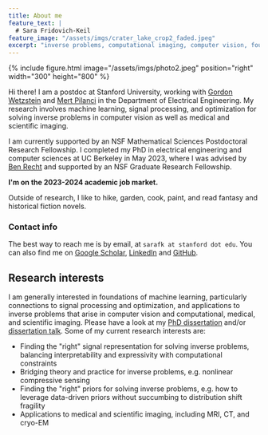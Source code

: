 ```yaml
---
title: About me
feature_text: |
  # Sara Fridovich-Keil
feature_image: "/assets/imgs/crater_lake_crop2_faded.jpeg"
excerpt: "inverse problems, computational imaging, computer vision, foundations of machine learning"
---
```


{% include figure.html image="/assets/imgs/photo2.jpeg" position="right" width="300" height="800" %}

Hi there! I am a postdoc at Stanford University, working with [Gordon Wetzstein](https://web.stanford.edu/~gordonwz/) and [Mert Pilanci](https://web.stanford.edu/~pilanci/) in the Department of Electrical Engineering. My research involves machine learning, signal processing, and optimization for solving inverse problems in computer vision as well as medical and scientific imaging.
<!-- I am a postdoctoral scholar at Stanford University, where I work with [Gordon Wetzstein](https://web.stanford.edu/~gordonwz/) and [Mert Pilanci](https://web.stanford.edu/~pilanci/) on foundations and applications of machine learning and signal processing in computational imaging.  -->
I am currently supported by an NSF Mathematical Sciences Postdoctoral Research Fellowship. I completed my PhD in electrical engineering and computer sciences at UC Berkeley in May 2023, where I was advised by [Ben Recht](https://people.eecs.berkeley.edu/~brecht/) and supported by an NSF Graduate Research Fellowship. 

**I'm on the 2023-2024 academic job market.**

Outside of research, I like to hike, garden, cook, paint, and read fantasy and historical fiction novels.

### Contact info

The best way to reach me is by email, at `sarafk at stanford dot edu`. You can also find me on [Google Scholar](https://scholar.google.com/citations?user=9xF7M6wAAAAJ&hl=en), [LinkedIn](https://www.linkedin.com/in/sara-fridovich-keil-3aa744160/) and [GitHub](https://github.com/sarafridov/).

## Research interests

I am generally interested in foundations of machine learning, particularly connections to signal processing and optimization, and applications to inverse problems that arise in computer vision and computational, medical, and scientific imaging. Please have a look at my [PhD dissertation](https://www2.eecs.berkeley.edu/Pubs/TechRpts/2023/EECS-2023-63.html) and/or [dissertation talk](https://drive.google.com/file/d/1PpJx7MZiiNXr8X5sZCkmnQcJIiwvPc9Q/view). Some of my current research interests are:

* Finding the "right" signal representation for solving inverse problems, balancing interpretability and expressivity with computational constraints
* Bridging theory and practice for inverse problems, e.g. nonlinear compressive sensing
* Finding the "right" priors for solving inverse problems, e.g. how to leverage data-driven priors without succumbing to distribution shift fragility
* Applications to medical and scientific imaging, including MRI, CT, and cryo-EM

<!-- Some projects in this line of work are [Plenoxels](https://alexyu.net/plenoxels/) and [K-Planes](https://sarafridov.github.io/K-Planes/).
<p align="left"><iframe width="560" height="315" src="https://www.youtube.com/watch?v=KCDd7UFO1d0" title="Plenoxels video" frameborder="0" allow="accelerometer; autoplay; clipboard-write; encrypted-media; gyroscope; picture-in-picture" allowfullscreen></iframe></p>
<p align="right"><iframe width="560" height="315" src="https://www.youtube.com/watch?v=pBqaAOTGfjQ" title="K-Planes video" frameborder="0" allow="accelerometer; autoplay; clipboard-write; encrypted-media; gyroscope; picture-in-picture" allowfullscreen></iframe></p> -->
<!-- {% include video.html id="EmrReoNQP3s?t=1437" title="RSS 2021 Workshop Talk" %} -->


<!-- ## Lab

My lab website can be found [here](https://clearoboticslab.github.io). If you are a _prospective graduate student_, please feel free to reach out to me by email to express your interest. In your note, please identify one recent publication from the lab that you find interesting, and explain the technical nugget you found most exciting. Please also mention your favorite math class and the most exciting topic you learned in that class.

If you are an _undergraduate student_ who is interested in doing research in the lab, e.g. for a summer internship, please first reach out to students or postdocs in the lab and try to identify a potential mentor. Once you have identified a potential mentor, please email David and cc that mentor.

## Updates

Note that this website is not updated as regularly as my lab website above. Apologies for any confusion. -->

<!-- _(July 2021)_ I recently gave an invited talk at the [RSS 2021 Workshop on Perception and Control for Autonomous Navigation in Crowded, Dynamic Environments](https://negarmehr.github.io/RSS2021Workshop/). The talk aims to deliver a brief tutorial on (a) what dynamic games are, (b) why they are a good model for multi-agent interactions, (c) how to solve them efficiently, and (d) some of the mathematical subtlety underlying dynamic games. If you check out the earlier recorded talks in the workshop, you'll also notice that the iterative method for solving dynamic Nash games developed in my PhD thesis bears a striking resemblance to contemporaneous, [independent work going on at Waymo Research](https://youtu.be/T_LkNm3oXdE?t=640). -->

<!-- <p align="center"><iframe width="560" height="315" src="https://www.youtube.com/embed/EmrReoNQP3s?start=1420" title="YouTube video player" frameborder="0" allow="accelerometer; autoplay; clipboard-write; encrypted-media; gyroscope; picture-in-picture" allowfullscreen></iframe></p> -->
<!-- {% include video.html id="EmrReoNQP3s?t=1437" title="RSS 2021 Workshop Talk" %} -->

